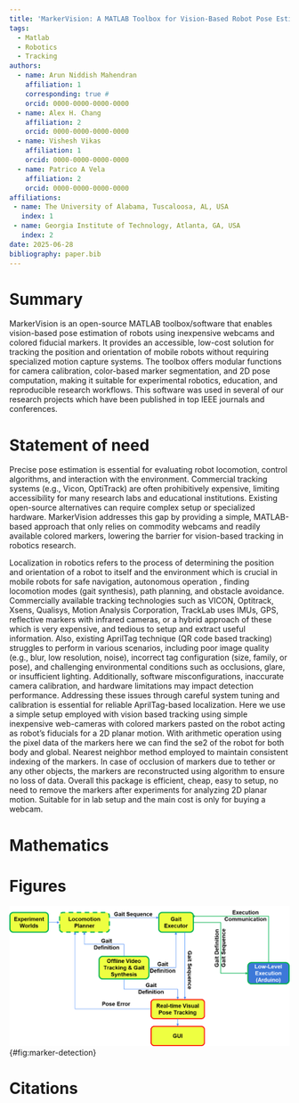```yaml
---
title: 'MarkerVision: A MATLAB Toolbox for Vision-Based Robot Pose Estimation with Fiducial Markers'
tags:
  - Matlab
  - Robotics
  - Tracking
authors:
  - name: Arun Niddish Mahendran
    affiliation: 1
    corresponding: true #
    orcid: 0000-0000-0000-0000
  - name: Alex H. Chang
    affiliation: 2
    orcid: 0000-0000-0000-0000
  - name: Vishesh Vikas
    affiliation: 1
    orcid: 0000-0000-0000-0000
  - name: Patrico A Vela
    affiliation: 2
    orcid: 0000-0000-0000-0000
affiliations:
 - name: The University of Alabama, Tuscaloosa, AL, USA
   index: 1
 - name: Georgia Institute of Technology, Atlanta, GA, USA 
   index: 2
date: 2025-06-28
bibliography: paper.bib
---
```


# Summary

MarkerVision is an open-source MATLAB toolbox/software that enables vision-based pose estimation of robots using inexpensive webcams and colored fiducial markers. It provides an accessible, low-cost solution for tracking the position and orientation of mobile robots without requiring specialized motion capture systems. The toolbox offers modular functions for camera calibration, color-based marker segmentation, and 2D pose computation, making it suitable for experimental robotics, education, and reproducible research workflows. This software was used in several of our research projects which have been published in top IEEE journals and conferences. 

# Statement of need

Precise pose estimation is essential for evaluating robot locomotion, control algorithms, and interaction with the environment. Commercial tracking systems (e.g., Vicon, OptiTrack) are often prohibitively expensive, limiting accessibility for many research labs and educational institutions. Existing open-source alternatives can require complex setup or specialized hardware. MarkerVision addresses this gap by providing a simple, MATLAB-based approach that only relies on commodity webcams and readily available colored markers, lowering the barrier for vision-based tracking in robotics research.

Localization in robotics refers to the process of determining the position and orientation of a robot to itself and the environment which is crucial in mobile robots for safe navigation, autonomous operation , finding locomotion modes (gait synthesis), path planning, and obstacle avoidance. Commercially available tracking technologies such as VICON, Optitrack, Xsens, Qualisys, Motion Analysis Corporation, TrackLab uses IMUs, GPS, reflective markers with infrared cameras, or a hybrid approach of these which is very expensive, and tedious to setup and extract useful information. Also, existing AprilTag technique (QR code based tracking) struggles to perform in various scenarios, including poor image quality (e.g., blur, low resolution, noise), incorrect tag configuration (size, family, or pose), and challenging environmental conditions such as occlusions, glare, or insufficient lighting. Additionally, software misconfigurations, inaccurate camera calibration, and hardware limitations may impact detection performance. Addressing these issues through careful system tuning and calibration is essential for reliable AprilTag-based localization. Here we use a simple setup employed with vision based tracking using simple inexpensive web-cameras with colored markers pasted on the robot acting as robot’s fiducials for a 2D planar motion. With arithmetic operation using the pixel data of the markers here we can find the se2 of the robot for both body and global. Nearest neighbor method employed to maintain consistent indexing of the markers. In case of occlusion of markers due to tether or any other objects, the markers are reconstructed using algorithm to ensure no loss of data. Overall this package is efficient, cheap, easy to setup, no need to remove the markers after experiments for analyzing 2D planar motion. Suitable for in lab setup and the main cost is only for buying a webcam.

# Mathematics

# Figures

![Marker detection pipeline.](figures/tracking_workflow.png){#fig:marker-detection}

# Citations
